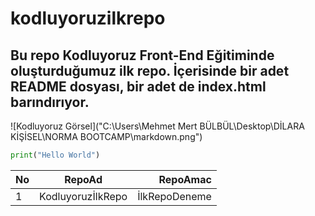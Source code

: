 # kodluyoruzilkrepo
## Bu repo Kodluyoruz Front-End Eğitiminde oluşturduğumuz ilk repo. İçerisinde bir adet README dosyası, bir adet de index.html barındırıyor.

![Kodluyoruz Görsel]("C:\Users\Mehmet Mert BÜLBÜL\Desktop\DİLARA KİŞİSEL\NORMA BOOTCAMP\markdown.png")

```python
print("Hello World")
```
|No|RepoAd|RepoAmac|
|:---|:---:|---:|
|1|KodluyoruzİlkRepo|İlkRepoDeneme|
